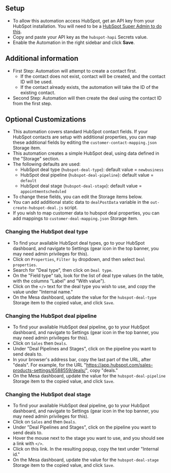 ## Setup
- To allow this automation access HubSpot, get an API key from your HubSpot installation. You will need to be a [HubSpot Super Admin to do this](https://knowledge.hubspot.com/integrations/how-do-i-get-my-hubspot-api-key).
- Copy and paste your API key as the `hubspot-hapi` Secrets value.
- Enable the Automation in the right sidebar and click **Save**.

## Additional information
- First Step: Automation will attempt to create a contact first.
   - If the contact does not exist, contact will be created, and the contact ID will be used.  
   - If the contact already exists, the automation will take the ID of the existing contact.  
- Second Step: Automation will then create the deal using the contact ID from the first step.

## Optional Customizations
- This automation covers standard HubSpot contact fields. If your HubSpot contacts are setup with additional properties, you can map these additional fields by editing the `customer-contact-mapping.json` Storage item.
- This automation creates a simple HubSpot deal, using data defined in the "Storage" section. 
- The following defaults are used:
  - HubSpot deal type (`hubspot-deal-type`): default value = `newbusiness`  
  - HubSpot deal pipeline (`hubspot-deal-pipeline`): default value = `default`  
  - HubSpot deal stage (`hubspot-deal-stage`): default value = `appointmentscheduled`  
- To change these fields, you can edit the Storage items below. 
- You can add additional static data to `dealPostData` variable in the `out-create-hubspot-deal.js` script.
- If you wish to map customer data to hubspot deal properties, you can add mappings to `customer-deal-mapping.json` Storage item.

### Changing the HubSpot deal type
- To find your available HubSpot deal types, go to your HubSpot dashboard, and navigate to Settings (gear icon in the top banner, you may need admin privileges for this).
- Click on `Properties`, `Filter by` dropdown, and then select `Deal properties`.
- Search for "Deal type", then click on `Deal type`.
- On the "Field type" tab, look for the list of deal type values (in the table, with the columns "Label" and "With value").
- Click on the `</>` text for the deal type you wish to use, and copy the value under "Internal name."
- On the Mesa dashboard, update the value for the `hubspot-deal-type` Storage item to the copied value, and click `Save`.

### Changing the HubSpot deal pipeline
- To find your available HubSpot deal pipeline, go to your HubSpot dashboard, and navigate to Settings (gear icon in the top banner, you may need admin privileges for this).
- Click on `Sales` then `Deals`.
- Under "Deal Pipelines and Stages", click on the pipeline you want to send deals to.
- In your browser's address bar, copy the last part of the URL, after "deals". For example, for the URL "https://app.hubspot.com/sales-products-settings/6588559/deals/", copy "deals."
- On the Mesa dashboard, update the value for the `hubspot-deal-pipeline` Storage item to the copied value, and click `Save`.

### Changing the HubSpot deal stage
- To find your available HubSpot deal pipeline, go to your HubSpot dashboard, and navigate to Settings (gear icon in the top banner, you may need admin privileges for this).
- Click on `Sales` and then `Deals`.
- Under "Deal Pipelines and Stages", click on the pipeline you want to send deals to.
- Hover the mouse next to the stage you want to use, and you should see a link with `</>`.
- Click on this link. In the resulting popup, copy the text under "Internal id."
- On the Mesa dashboard, update the value for the `hubspot-deal-stage` Storage item to the copied value, and click `Save`.
